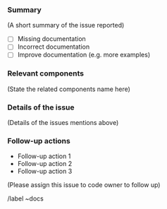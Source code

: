 <!--

Please put short and descriptive title above.

Thank you for your interest in contributing to the lalamove-ui documentation!
Please check the documentation for the contributing guideline.

-->

### Summary

(A short summary of the issue reported)

- [ ] Missing documentation
- [ ] Incorrect documentation
- [ ] Improve documentation (e.g. more examples)

### Relevant components

(State the related components name here)

### Details of the issue

(Details of the issues mentions above)

### Follow-up actions
* Follow-up action 1
* Follow-up action 2
* Follow-up action 3

(Please assign this issue to code owner to follow up)

/label ~docs
